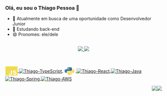 
### Olá, eu sou o Thiago Pessoa 👋

- 🔭 Atualmente em busca de uma oportunidade como Desenvolvedor Junior
- 🌱 Estudando back-end
- 😄 Pronomes: ele/dele

##

<div align="center">
  <a href="https://github.com/thidspessoa">
  <img height="180em" src="https://github-readme-stats.vercel.app/api?username=thidspessoa&show_icons=true&theme=dracula&include_all_commits=true&count_private=true"/>
  <img height="180em" src="https://github-readme-stats.vercel.app/api/top-langs/?username=thidspessoa&layout=compact&langs_count=7&theme=dracula"/>
</div>
  
  ##
  
<div style="display: inline_block"><br>
  <img align="center" alt="Thiago-Js" height="30" width="40" src="https://raw.githubusercontent.com/devicons/devicon/master/icons/javascript/javascript-plain.svg">
  <img align="center" alt="Thiago-TypeScript"  height="30" width="40" src="https://cdn.jsdelivr.net/gh/devicons/devicon@latest/icons/typescript/typescript-original.svg" />
  <img align="center" alt="Thiago-Python" height="30" width="40" src="https://raw.githubusercontent.com/devicons/devicon/master/icons/python/python-original.svg">
  <img align="center" alt="Thiago-React"  height="30" width="40" src="https://cdn.jsdelivr.net/gh/devicons/devicon/icons/react/react-original.svg">
  <img align="center" alt="Thiago-Java"  height="30" width="40" src="https://cdn.jsdelivr.net/gh/devicons/devicon@latest/icons/java/java-original.svg" />
  <img align="center" alt="Thiago-Spring"  height="30" width="40" src="https://cdn.jsdelivr.net/gh/devicons/devicon@latest/icons/spring/spring-original-wordmark.svg" />
  <img align="center" alt="Thiago-AWS"  height="30" width="40" src="https://cdn.jsdelivr.net/gh/devicons/devicon@latest/icons/amazonwebservices/amazonwebservices-original-wordmark.svg"/>

  <a href = "#"><img align="right" height="30" src="https://img.shields.io/badge/-Gmail-%23333?style=for-the-badge&logo=gmail&logoColor=white" target="_blank"></a>
  <a href="https://www.linkedin.com/in/thiago-da-silva-pessoa-42083822a/" target="_blank"><img align="right" src="https://img.shields.io/badge/-LinkedIn-%230077B5?style=for-the-badge&logo=linkedin&logoColor=white" target="_blank"></a>

</div>
